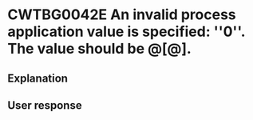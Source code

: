 # CWTBG0042E An invalid process application value is specified: ''0''. The value should be <shortname>@<name>[@<snapshot>].

## Explanation

## User response
